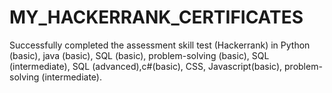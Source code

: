 # MY_HACKERRANK_CERTIFICATES
Successfully completed the assessment skill test (Hackerrank) in Python (basic), java (basic), SQL (basic), problem-solving (basic), SQL (intermediate), SQL (advanced),c#(basic), CSS, Javascript(basic), problem-solving (intermediate).
